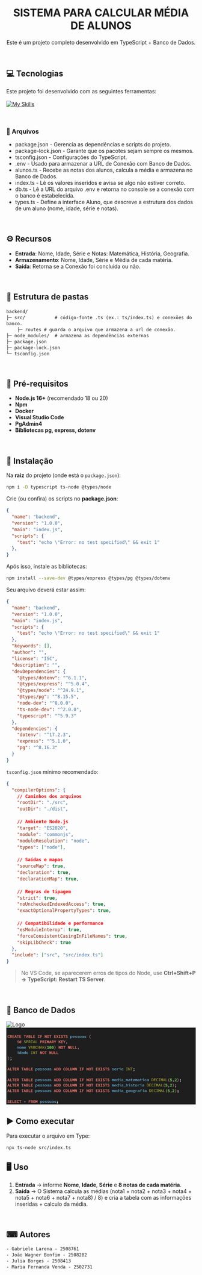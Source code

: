 <div align="center">

  <h1 align="center"><strong>SISTEMA PARA CALCULAR MÉDIA DE ALUNOS</strong></h1>
  <p align="center">
	 Este é um projeto completo desenvolvido em TypeScript + Banco de Dados. <br>
  </p>

</div>

<br />

## :computer: Tecnologias

Este projeto foi desenvolvido com as seguintes ferramentas: 
<br><br>
[![My Skills](https://skillicons.dev/icons?i=typescript,docker,postgres&theme=dark)](https://skillicons.dev) 

</div>

<br> 

### 📄 Arquivos 

- package.json - Gerencia as dependências e scripts do projeto.
- package-lock.json - Garante que os pacotes sejam sempre os mesmos.
- tsconfig.json - Configurações do TypeScript.
- .env - Usado para armazenar a URL de Conexão com Banco de Dados.
- alunos.ts - Recebe as notas dos alunos, calcula a média e armazena no Banco de Dados.
- index.ts - Lê os valores inseridos e avisa se algo não estiver correto.
- db.ts - Lê a URL do arquivo .env e retorna no console se a conexão com o banco é estabelecida.
- types.ts - Define a interface Aluno, que descreve a estrutura dos dados de um aluno (nome, idade, série e notas).
  
<br>

## ⚙️ Recursos 

* **Entrada**: Nome, Idade, Série e Notas: Matemática, História, Geografia.
* **Armazenamento**: Nome, Idade, Série e Média de cada matéria.
* **Saída**: Retorna se a Conexão foi concluída ou não.

<br>

## 📁 Estrutura de pastas

```
backend/
├─ src/           # código-fonte .ts (ex.: ts/index.ts) e conexões do banco.
    ├─ routes # guarda o arquivo que armazena a url de conexão.
├─ node_modules/  # armazena as dependências externas
├─ package.json
├─ package-lock.json
└─ tsconfig.json
```

<br> 

## 🔧 Pré-requisitos

* **Node.js 16+** (recomendado 18 ou 20)
* **Npm**
* **Docker**
* **Visual Studio Code**
* **PgAdmin4**
* **Bibliotecas pg, express, dotenv**

<br>

## 🚀 Instalação

Na **raiz** do projeto (onde está o `package.json`):

```bash
npm i -D typescript ts-node @types/node
```

Crie (ou confira) os scripts no **package.json**:

```json
{
  "name": "backend",
  "version": "1.0.0",
  "main": "index.js",
  "scripts": {
    "test": "echo \"Error: no test specified\" && exit 1"
  },
}
```

Após isso, instale as bibliotecas:

```bash
npm install --save-dev @types/express @types/pg @types/dotenv
```

Seu arquivo deverá estar assim: 

```json
{
  "name": "backend",
  "version": "1.0.0",
  "main": "index.js",
  "scripts": {
    "test": "echo \"Error: no test specified\" && exit 1"
  },
  "keywords": [],
  "author": "",
  "license": "ISC",
  "description": "",
  "devDependencies": {
    "@types/dotenv": "^6.1.1",
    "@types/express": "^5.0.4",
    "@types/node": "^24.9.1",
    "@types/pg": "^8.15.5",
    "node-dev": "^8.0.0",
    "ts-node-dev": "^2.0.0",
    "typescript": "^5.9.3"
  },
  "dependencies": {
    "dotenv": "^17.2.3",
    "express": "^5.1.0",
    "pg": "^8.16.3"
  }
}
```

`tsconfig.json` mínimo recomendado:

```json
{
  "compilerOptions": {
    // Caminhos dos arquivos
    "rootDir": "./src",
    "outDir": "./dist",

    // Ambiente Node.js
    "target": "ES2020",
    "module": "commonjs",
    "moduleResolution": "node",
    "types": ["node"],

    // Saídas e mapas
    "sourceMap": true,
    "declaration": true,
    "declarationMap": true,

    // Regras de tipagem
    "strict": true,
    "noUncheckedIndexedAccess": true,
    "exactOptionalPropertyTypes": true,

    // Compatibilidade e performance
    "esModuleInterop": true,
    "forceConsistentCasingInFileNames": true,
    "skipLibCheck": true
  },
  "include": ["src", "src/index.ts"]
}
```
> No VS Code, se aparecerem erros de tipos do Node, use **Ctrl+Shift+P → TypeScript: Restart TS Server**.

<br>

## 🎲 Banco de Dados

<img src="../bancodados.jpg" alt="Logo" height="200">
<img src="https://github.com/gabrielelarena/Aluno-nota/blob/main/bancodados.jpg">

## ▶️ Como executar

Para executar o arquivo em Type:

```bash
npx ts-node src/index.ts
```


## 🖥️ Uso 

1. **Entrada** → informe **Nome**, **Idade**, **Série** e **8 notas de cada matéria**.
2. **Saída** → O Sistema calcula as médias (nota1 + nota2 + nota3 + nota4 + nota5 + nota6 + nota7 + nota8) / 8) e cria a tabela com as informações inseridas + calculo da média.

<br>

## ⌨ Autores

```
- Gabriele Larena - 2508761
- João Wagner Bonfim - 2508282
- Julia Borges - 2508413
- Maria Fernanda Venda - 2502731
```
<br>
